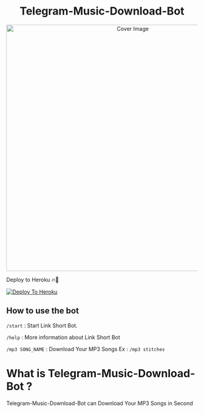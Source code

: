 <h1 align="center">Telegram-Music-Download-Bot</h3>
<p align="center">
  <a href="https://github.com/Dinuraofficial/Telegram-Music-Download-Bott">
    <img src="https://socialify.git.ci/Dinuraofficial/Telegram-Music-Download-Bot/image?description=1&descriptionEditable=Telegram%20Music%20Download%20Bot%20%F0%9F%8E%A7%20can%20Download%20Your%20MP3%20Songs%20in%20Second.&font=Inter&forks=1&issues=1&language=1&owner=1&pattern=Circuit%20Board&pulls=1&stargazers=1&theme=Dark" alt="Cover Image" width="650">
  </a>
</p>
 Deploy to Heroku 🔥🕺 

[![Deploy To Heroku](https://www.herokucdn.com/deploy/button.svg)](https://heroku.com/deploy?template=https://github.com/Dinuraofficial/Telegram-Music-Download-Bot)

## How to use the bot
 
`/start` : Start Link Short Bot.

`/help` : More information about Link Short Bot

`/mp3 SONG_NAME` : Download Your MP3 Songs
Ex : `/mp3 stitches`

# What is Telegram-Music-Download-Bot ?
Telegram-Music-Download-Bot can Download Your MP3 Songs in Second
